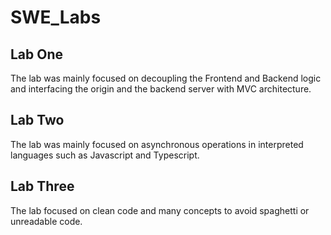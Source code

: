 # SWE_Labs
## Lab One
The lab was mainly focused on decoupling the Frontend and Backend logic and interfacing the origin and the backend server with MVC architecture.

## Lab Two
The lab was mainly focused on asynchronous operations in interpreted languages such as Javascript and Typescript.

## Lab Three
The lab focused on clean code and many concepts to avoid spaghetti or unreadable code.
